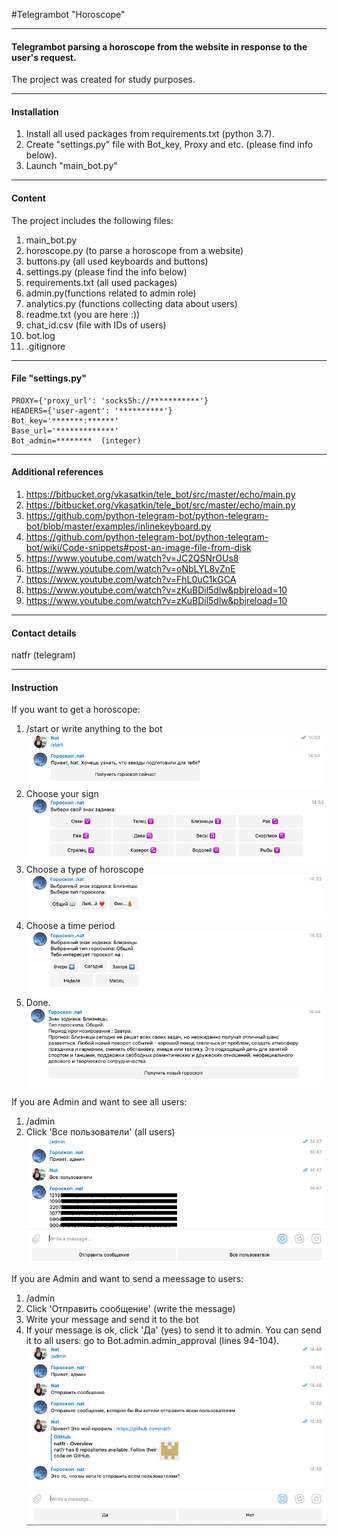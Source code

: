 #Telegrambot "Horoscope"
__________
#### Telegrambot parsing a horoscope from the website in response to the user's request.
   The project was created for study purposes.
__________
#### Installation
   1. Install all used packages from requirements.txt (python 3.7).
   2. Create "settings.py" file with Bot_key, Proxy and etc. (please find info below).
   3. Launch "main_bot.py"
__________
#### Content
   The project includes the following files:
   1. main_bot.py
   2. horoscope.py (to parse a horoscope from a website)
   3. buttons.py (all used keyboards and buttons)
   4. settings.py (please find the info below)
   5. requirements.txt (all used packages)
   6. admin.py(functions related to admin role)
   7. analytics.py (functions collecting data about users)
   8. readme.txt (you are here :))
   9. chat_id.csv  (file with IDs of users)
   10. bot.log
   11. .gitignore
__________
#### File "settings.py"

    PROXY={'proxy_url': 'socks5h://***********'}
    HEADERS={'user-agent': '**********'}
    Bot_key='*******:******'
    Base_url='*************'
    Bot_admin=********  (integer)
__________
#### Additional references
   1. https://bitbucket.org/vkasatkin/tele_bot/src/master/echo/main.py
   2. https://bitbucket.org/vkasatkin/tele_bot/src/master/echo/main.py
   3. https://github.com/python-telegram-bot/python-telegram-bot/blob/master/examples/inlinekeyboard.py
   4. https://github.com/python-telegram-bot/python-telegram-bot/wiki/Code-snippets#post-an-image-file-from-disk    
   5. https://www.youtube.com/watch?v=JC2QSNrOUs8
   6. https://www.youtube.com/watch?v=oNbLYL8vZnE
   7. https://www.youtube.com/watch?v=FhL0uC1kGCA
   8. https://www.youtube.com/watch?v=zKuBDil5dlw&pbjreload=10
   9. https://www.youtube.com/watch?v=zKuBDil5dlw&pbjreload=10
__________
#### Contact details
   natfr (telegram)
   __________ 
#### Instruction
   If you want to get a horoscope:
   1. /start or write anything to the bot
   ![project_final](screens/project3.png)
   2. Choose your sign
   ![project_final](screens/project4.png)
   3. Choose a type of horoscope
   ![project_final](screens/project5.png)
   4. Choose a time period
   ![project_final](screens/project6.png)
   5. Done.
   ![project_final](screens/project7.png)
    
    
   If you are Admin and want to see all users:
   1. /admin
   2. Click 'Все пользователи' (all users)
    ![project_final](screens/project1.png)
   
   If you are Admin and want to send a meessage to users:
   1. /admin
   2. Click 'Отправить сообщение' (write the message)
   3. Write your message and send it to the bot
   4. If your message is ok, click 'Да' (yes) to send it to admin. You can send it to all users: go to Bot.admin.admin_approval (lines 94-104).
    ![project_final](screens/project2.png)
